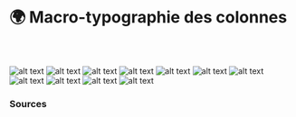 # 🌍 Macro-typographie des colonnes

  
### &nbsp;

![alt text](links/set-macro-typo/links/0-Colonne2.gif) 
![alt text](links/set-macro-typo/links/0-Colonne5.jpg) 
![alt text](links/set-macro-typo/links/0-Colonne6.gif) 
![alt text](links/set-macro-typo/links/0-Colonne12.jpg) 
![alt text](links/set-macro-typo/links/0-Colonne13.gif) 
![alt text](links/set-macro-typo/links/0-Colonne19.jpg) 
![alt text](links/set-macro-typo/links/0-Colonne20.gif) 
![alt text](links/set-macro-typo/links/0-Colonne28.jpg) 
![alt text](links/set-macro-typo/links/0-Colonne29.gif) 
![alt text](links/set-macro-typo/links/0-Colonne32.jpg) 
![alt text](links/set-macro-typo/links/0-Colonne33.gif)



### Sources

<!-- - **Prénom Nom**  
  *Titre*, 0000 -->

<!-- [^1]: Adrian Frutiger, *Type, Sign, Symbol*, 1980 -->

